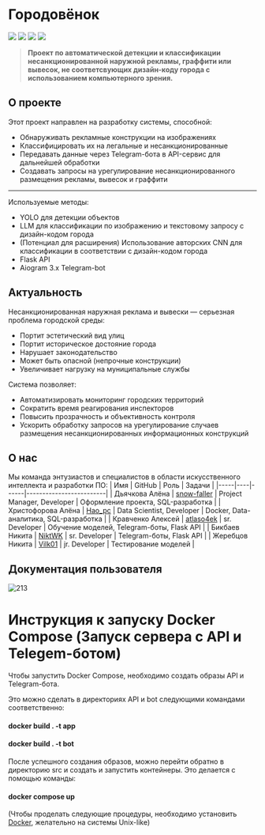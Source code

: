 # Городовёнок
![](https://img.shields.io/badge/Made_by-Рекламщики-yellow) ![](https://img.shields.io/badge/Forum-БММ2025-green) ![](https://img.shields.io/badge/Sponsored_by-НКЭиВТ-blue) ![](https://img.shields.io/badge/Employeer-SITRONICS-purple) 
> **Проект по автоматической детекции и классификации несанкционированной наружной рекламы, граффити или вывесок, не соответсвующих дизайн-коду города с использованием компьютерного зрения.**

## О проекте

Этот проект направлен на разработку системы, способной:
- Обнаруживать рекламные конструкции на изображениях
- Классифицировать их на легальные и несанкционированные
- Передавать данные через Telegram-бота в API-сервис для дальнейшей обработки
- Создавать запросы на урегулирование несанкционированного размещения рекламы, вывесок и граффити
---
Используемые методы: 
- YOLO для детекции объектов
- LLM для классификации по изображению и текстовому запросу с дизайн-кодом города
- (Потенциал для расширения) Использование авторских CNN для классификации в соответствии с дизайн-кодом города
- Flask API
- Aiogram 3.x Telegram-bot

## Актуальность

Несанкционированная наружная реклама и вывески — серьезная проблема городской среды:
- Портит эстетический вид улиц
- Портит историческое достояние города
- Нарушает законодательство
- Может быть опасной (непрочные конструкции)
- Увеличивает нагрузку на муниципальные службы

Система позволяет:
- Автоматизировать мониторинг городских территорий
- Сократить время реагирования инспекторов
- Повысить прозрачность и объективность контроля
- Ускорить обработку запросов на урегулирование случаев размещения несанкционированных информационных конструкций

## О нас
Мы команда энтузиастов и специалистов в области искусственного интеллекта и разработки ПО:
| Имя | GitHub | Роль | Задачи |
|-----|----|------|-------------------------|
| Дьячкова Алёна | [snow-faller](https://github.com/snow-faller "Дьячкова Алёна") | Project Manager, Developer | Оформление проекта, SQL-разработка |
| Христофорова Алёна | [Hao_pc](https://github.com/hao-pc "Христофорова Алёна") | Data Scientist, Developer | Docker, Data-аналитика, SQL-разработка |
| Кравченко Алексей | [atlaso4ek](https://github.com/ATLASO4EK "Кравченко Алексей") | sr. Developer | Обучение моделей, Telegram-боты, Flask API |
| Бикбаев Никита | [NiktWK](https://github.com/NiktWK "Бикбаев Никита") | sr. Developer | Telegram-боты, Flask API |
| Жеребцов Никита | [Vilk01](https://github.com/Vilk01 "Жеребцов Никита") | jr. Developer | Тестирование моделей |


## Документация пользователя

![213]([https://imgflip.com/i/a09z3v](https://postimg.cc/Yh7wqcbK))

# Инструкция к запуску Docker Compose (Запуск сервера с API и Telegem-ботом)


Чтобы запустить Docker Compose, необходимо создать образы API и Telegram-бота.

Это можно сделать в директориях API и bot следующими командами соответственно:

#### docker build . -t app

#### docker build . -t bot

После успешного создания образов, можно перейти обратно в директорию src и создать и запустить контейнеры. Это делается с помощью команды:

#### docker compose up

(Чтобы проделать следующие процедуры, необходимо установить [Docker](https://www.docker.com/products/docker-desktop/), желательно на системы Unix-like)
